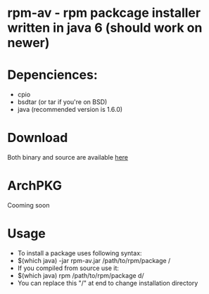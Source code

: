 # rpm-av - rpm packcage installer written in java 6 (should work on newer)

# Depenciences:
- cpio
- bsdtar (or tar if you're on BSD)
- java (recommended version is 1.6.0)

# Download
Both binary and source are available [here](https://glowiak.github.io/rpm-av/distfiles.html)

# ArchPKG
Cooming soon

# Usage
  - To install a package uses following syntax:
  - $(which java) -jar rpm-av.jar /path/to/rpm/package /
  - If you compiled from source use it:
  - $(which java) rpm /path/to/rpm/package d/
  - You can replace this "/" at end to change installation directory
